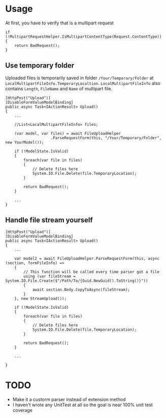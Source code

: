 # Usage
At first, you have to verify that is a multipart request
```
if (!MultipartRequestHelper.IsMultipartContentType(Request.ContentType))
{
    return BadRequest();
}
```
## Use temporary folder

Uploaded files is temporarily saved in folder `/Your/Temporary/Folder` at `LocalMultipartFileInfo.TemporaryLocaltion`. `LocalMultipartFileInfo` also contains `Length`, `FileName` and `Name` of multipart file.

```
[HttpPost("Upload")]
[DisableFormValueModelBinding]
public async Task<IActionResult> Upload()
{
    ...
    
    //List<LocalMultipartFileInfo> files;
    
    (var model, var files) = await FileUploadHelper
                    .ParseRequestForm(this, "/Your/Temporary/Folder", new YourModel());

    if (!ModelState.IsValid)
    {
        foreach(var file in files)
        {
            // Delete files here
            System.IO.File.Delete(file.TemporaryLocation);
        }
        
        return BadRequest();
    }
    
    ...
}
```
## Handle file stream yourself

```
[HttpPost("Upload")]
[DisableFormValueModelBinding]
public async Task<IActionResult> Upload()
{
    ...
    
    var model2 = await FileUploadHelper.ParseRequestForm(this, async (section, formFileInfo) =>
    {
        // This function will be called every time parser got a file 
        using (var fileStream = System.IO.File.Create($"/Path/To/{Guid.NewGuid().ToString()}"))
        {
            await section.Body.CopyToAsync(fileStream);
        }
    }, new StreamUpload());

    if (!ModelState.IsValid)
    {
        foreach(var file in files)
        {
            // Delete files here
            System.IO.File.Delete(file.TemporaryLocation);
        }
        
        return BadRequest();
    }
    
    ...
    
}
```
# TODO
* Make it a custorm parser instead of extension method
* I haven't wrote any UnitTest at all so the goal is near 100% unit test coverage 
